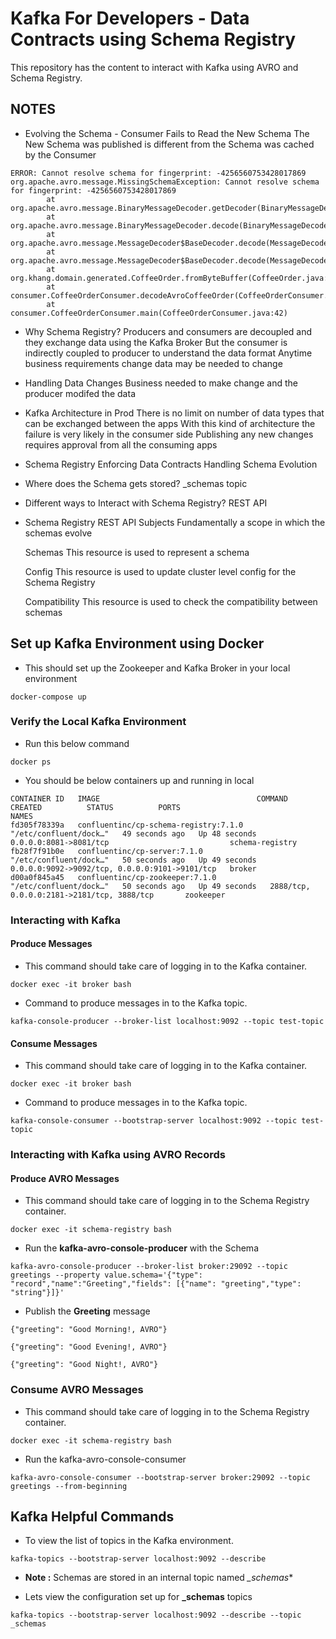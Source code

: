 # Kafka For Developers - Data Contracts using Schema Registry

This repository has the content to interact with Kafka using AVRO and Schema Registry.


## NOTES
- Evolving the Schema - Consumer Fails to Read the New Schema
The New Schema was published is different from the Schema was cached by the Consumer
```
ERROR: Cannot resolve schema for fingerprint: -4256560753428017869
org.apache.avro.message.MissingSchemaException: Cannot resolve schema for fingerprint: -4256560753428017869
        at org.apache.avro.message.BinaryMessageDecoder.getDecoder(BinaryMessageDecoder.java:142)
        at org.apache.avro.message.BinaryMessageDecoder.decode(BinaryMessageDecoder.java:160)
        at org.apache.avro.message.MessageDecoder$BaseDecoder.decode(MessageDecoder.java:141)
        at org.apache.avro.message.MessageDecoder$BaseDecoder.decode(MessageDecoder.java:129)
        at org.khang.domain.generated.CoffeeOrder.fromByteBuffer(CoffeeOrder.java:79)
        at consumer.CoffeeOrderConsumer.decodeAvroCoffeeOrder(CoffeeOrderConsumer.java:57)
        at consumer.CoffeeOrderConsumer.main(CoffeeOrderConsumer.java:42)
```

- Why Schema Registry?
  Producers and consumers are decoupled and they exchange data using the Kafka Broker
  But the consumer is indirectly coupled to producer to understand the data format
  Anytime business requirements change data may be needed to change

- Handling Data Changes
  Business needed to make change and the producer modifed the data

- Kafka Architecture in Prod
  There is no limit on number of data types that can be exchanged between the apps
  With this kind of architecture the failure is very likely in the consumer side
  Publishing any new changes requires approval from all the consuming apps

- Schema Registry
  Enforcing Data Contracts
  Handling Schema Evolution

- Where does the Schema gets stored?
  _schemas topic

- Different ways to Interact with Schema Registry?
  REST API

- Schema Registry REST API
  Subjects
  Fundamentally a scope in which the schemas evolve

  Schemas
  This resource is used to represent a schema

  Config
  This resource is used to update cluster level config for the Schema Registry

  Compatibility
  This resource is used to check the compatibility between schemas

## Set up Kafka Environment using Docker

- This should set up the Zookeeper and Kafka Broker in your local environment

```aidl
docker-compose up
```

### Verify the Local Kafka Environment

- Run this below command

```
docker ps
```

- You should be below containers up and running in local

```
CONTAINER ID   IMAGE                                   COMMAND                  CREATED          STATUS          PORTS                                            NAMES
fd305f78339a   confluentinc/cp-schema-registry:7.1.0   "/etc/confluent/dock…"   49 seconds ago   Up 48 seconds   0.0.0.0:8081->8081/tcp                           schema-registry
fb28f7f91b0e   confluentinc/cp-server:7.1.0            "/etc/confluent/dock…"   50 seconds ago   Up 49 seconds   0.0.0.0:9092->9092/tcp, 0.0.0.0:9101->9101/tcp   broker
d00a0f845a45   confluentinc/cp-zookeeper:7.1.0         "/etc/confluent/dock…"   50 seconds ago   Up 49 seconds   2888/tcp, 0.0.0.0:2181->2181/tcp, 3888/tcp       zookeeper
```

### Interacting with Kafka

#### Produce Messages

- This  command should take care of logging in to the Kafka container.

```
docker exec -it broker bash
```

- Command to produce messages in to the Kafka topic.

```
kafka-console-producer --broker-list localhost:9092 --topic test-topic
```

#### Consume Messages

- This  command should take care of logging in to the Kafka container.

```
docker exec -it broker bash
```
- Command to produce messages in to the Kafka topic.

```
kafka-console-consumer --bootstrap-server localhost:9092 --topic test-topic
```

### Interacting with Kafka using AVRO Records

#### Produce AVRO Messages

- This  command should take care of logging in to the Schema Registry container.

```
docker exec -it schema-registry bash
```

- Run the **kafka-avro-console-producer** with the Schema

```
kafka-avro-console-producer --broker-list broker:29092 --topic greetings --property value.schema='{"type": "record","name":"Greeting","fields": [{"name": "greeting","type": "string"}]}'
```

- Publish the **Greeting** message

```
{"greeting": "Good Morning!, AVRO"}
```

```
{"greeting": "Good Evening!, AVRO"}
```

```
{"greeting": "Good Night!, AVRO"}
```

### Consume AVRO Messages

- This  command should take care of logging in to the Schema Registry container.

```
docker exec -it schema-registry bash

```

- Run the kafka-avro-console-consumer

```
kafka-avro-console-consumer --bootstrap-server broker:29092 --topic greetings --from-beginning
```

## Kafka Helpful Commands

- To view the list of topics in the Kafka environment.

```
kafka-topics --bootstrap-server localhost:9092 --describe
```

- **Note :** Schemas are stored in an internal topic named *_schemas**

- Lets view the configuration set up for **_schemas** topics   

```
kafka-topics --bootstrap-server localhost:9092 --describe --topic _schemas
```
